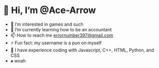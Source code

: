 # 👋 Hi, I’m @Ace-Arrow
- 👀 I’m interested in games and such
- 🌱 I’m currently learning how to be an accountant
- 📫 How to reach me errornumber397@gmail.com
- ⚡ Fun fact: my username is a pun on myself
- 📜 I have experience coding with Javascript, C++, HTML, Python, and CSS
- ♠️ woah
<!---
Ace-Arrow/Ace-Arrow is a ✨ special ✨ repository because its `README.md` (this file) appears on your GitHub profile.
You can click the Preview link to take a look at your changes.
--->
